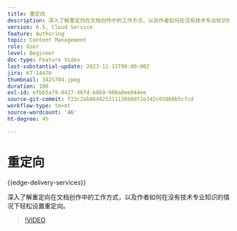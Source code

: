 ```yaml
---
title: 重定向
description: 深入了解重定向在文档创作中的工作方式，以及作者如何在没有技术专业知识的情况下轻松设置重定向。
version: 6.5, Cloud Service
feature: Authoring
topic: Content Management
role: User
level: Beginner
doc-type: Feature Video
last-substantial-update: 2023-11-15T00:00:00Z
jira: KT-14470
thumbnail: 3425704.jpeg
duration: 100
exl-id: efbb5a79-0427-46fd-b869-906a8ee044ee
source-git-commit: f23c2ab86d42531113690df2e342c65060b5c7cd
workflow-type: tm+mt
source-wordcount: '46'
ht-degree: 4%

---
```


# 重定向

{{edge-delivery-services}}

深入了解重定向在文档创作中的工作方式，以及作者如何在没有技术专业知识的情况下轻松设置重定向。

>[!VIDEO](https://video.tv.adobe.com/v/3425704/?learn=on)
